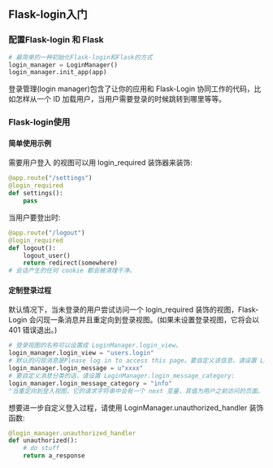 ## Flask-login入门

### 配置Flask-login 和 Flask

```python
# 最简单的一种初始化Flask-login和Flask的方式
login_manager = LoginManager()
login_manager.init_app(app)
```

登录管理(login manager)包含了让你的应用和 Flask-Login 协同工作的代码，比如怎样从一个 ID 加载用户，当用户需要登录的时候跳转到哪里等等。



### Flask-login使用

#### 简单使用示例

需要用户登入 的视图可以用 login_required 装饰器来装饰:

```python
@app.route("/settings")
@login_required
def settings():
    pass
```



当用户要登出时:

```python
@app.route("/logout")
@login_required
def logout():
    logout_user()
    return redirect(somewhere)
# 会话产生的任何 cookie 都会被清理干净。
```



#### 定制登录过程

默认情况下，当未登录的用户尝试访问一个 login_required 装饰的视图，Flask-Login 会闪现一条消息并且重定向到登录视图。(如果未设置登录视图，它将会以 401 错误退出。)

```python
# 登录视图的名称可以设置成 LoginManager.login_view。
login_manager.login_view = "users.login"
# 默认的闪现消息是Please log in to access this page。要自定义该信息，请设置 LoginManager.login_message:
login_manager.login_message = u"xxxx"
# 要自定义消息分类的话，请设置 LoginManager.login_message_category:
login_manager.login_message_category = "info"
"当重定向到登入视图，它的请求字符串中会有一个 next 变量，其值为用户之前访问的页面。"
```



想要进一步自定义登入过程，请使用 LoginManager.unauthorized_handler 装饰函数:

```python
@login_manager.unauthorized_handler
def unauthorized():
    # do stuff
    return a_response
```
